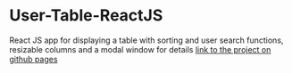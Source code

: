 # User-Table-ReactJS
React JS app for displaying a table with sorting and user search functions, resizable columns and a modal window for details
[link to the project on github pages]([https://username.github.io/repositoryname](https://h1do.github.io/User-table-react-js/)https://h1do.github.io/User-table-react-js/)
